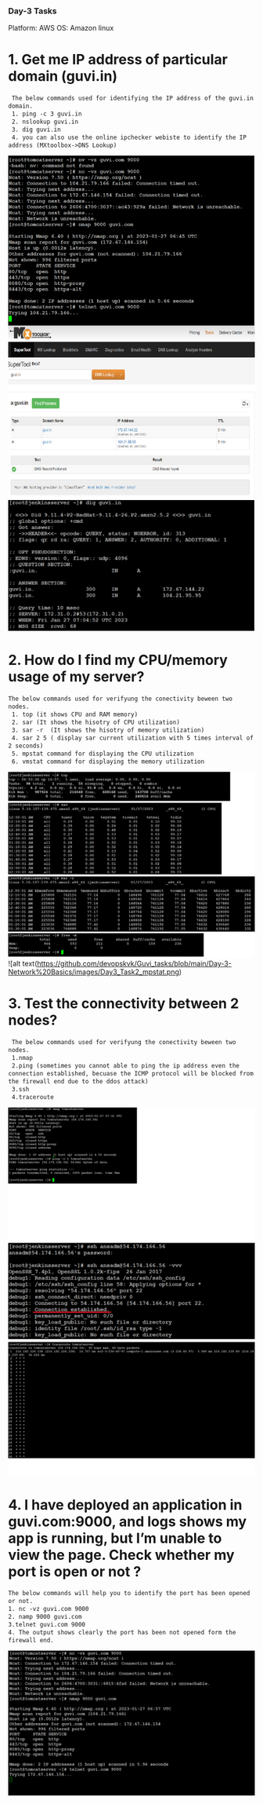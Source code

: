 <h3> Day-3 Tasks</h3>

Platform: AWS
OS: Amazon linux


<h1> 1. Get me IP address of particular domain (guvi.in) </h1>

     The below commands used for identifying the IP address of the guvi.in domain.   
     1. ping -c 3 guvi.in   
     2. nslookup guvi.in   
     3. dig guvi.in   
     4. you can also use the online ipchecker webiste to identify the IP address (MXtoolbox->DNS Lookup)   

![alt text](https://github.com/devopskvk/Guvi_tasks/blob/main/Day-3-Network%20Basics/images/Day3_Task1.png)
![alt text](https://github.com/devopskvk/Guvi_tasks/blob/main/Day-3-Network%20Basics/images/Day3_Task1_dig.png)



<h1> 2. How do I find my CPU/memory usage of my server? </h1>
    
    The below commands used for verifyung the conectivity beween two nodes.
     1. top (it shows CPU and RAM memory)
     2. sar (It shows the hisotry of CPU utilization)
     3. sar -r  (It shows the hisotry of memory utilization)
     4. sar 2 5 ( display sar current utilization with 5 times interval of 2 seconds)
     5. mpstat command for displaying the CPU utilization
     6. vmstat command for displaying the memory utilization
     
![alt text](https://github.com/devopskvk/Guvi_tasks/blob/main/Day-3-Network%20Basics/images/Day3_Task2.png)
![alt text(https://github.com/devopskvk/Guvi_tasks/blob/main/Day-3-Network%20Basics/images/Day3_Task2_mpstat.png)


<h1> 3. Test the connectivity between 2 nodes? </h1>

     The below commands used for verifyung the conectivity beween two nodes.
     1.nmap
     2.ping (sometimes you cannot able to ping the ip address even the connection established, becuase the ICMP protocol will be blocked from the firewall end due to the ddos attack)
     3.ssh
     4.traceroute

![alt text](https://github.com/devopskvk/Guvi_tasks/blob/main/Day-3-Network%20Basics/images/Day3_Task3.png)
![alt text](https://github.com/devopskvk/Guvi_tasks/blob/main/Day-3-Network%20Basics/images/Day3_Task3_ssh.png)
![alt text](https://github.com/devopskvk/Guvi_tasks/blob/main/Day-3-Network%20Basics/images/Day3_Task3_traceroute.png)


<h1> 4. I have deployed an application in guvi.com:9000, and logs shows my app is running, but I’m unable to view the page. Check whether my port is open or not ? </h1>

    The below commands will help you to identify the port has been opened or not.
    1. nc -vz guvi.com 9000
    2. namp 9000 guvi.com
    3.telnet guvi.com 9000
    4. The output shows clearly the port has been not opened form the firewall end.
    
![alt text](https://github.com/devopskvk/Guvi_tasks/blob/main/Day-3-Network%20Basics/images/Day3_Task4.png)
